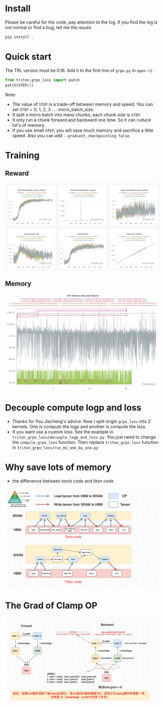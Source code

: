 
# Install 

Please be careful for the code, pay attention to the log. If you find the log is not normal or find a bug, tell me the issues

```bash
pip install .
```
# Quick start

The TRL version must be 0.16. Add it to the first line of `grpo.py` in `open-r1`.

```python
from triton_grpo_loss import patch
patch(STEP=1)
```

Note:
- The value of `STEP` is a trade-off between memory and speed. You can set `STEP` = 0, 1, 2, 3 .... micro_batch_size.
- It split a micro batch into many chunks, each chunk size is `STEP`. 
- It only run a chunk forward and backward one time. So it can ruduce lot's of memory.
- If you use small `STEP`, you will save much memory and sacrifice a little speed. Also you can add `--gradient_checkpointing false`.

# Training

## Reward
 ![alt text](./imgs/reward.jpg)

## Memory
 ![alt text](./imgs/memory.jpg)

# Decouple compute logp and loss
- Thanks for You Jiacheng's advice. Now I split origin `grpo_loss` into 2 kernels. One is compute the logp and another is compute the loss.
- If you want use a custom loss. See the example in `triton_grpo_loss/decouple_logp_and_loss.py`. You just need to change the `compile_grpo_loss` function. Then replace `triton_grpo_loss` function in `triton_grpo_loss/run_bs_one_by_one.py`

# Why save lots of memory

- the diffenence between torch code and titon code

 ![alt text](./imgs/triton_code.jpg)

# The Grad of Clamp OP

 ![alt text](./imgs/clamp.jpg)




